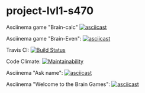 # project-lvl1-s470
Asciinema game "Brain-calc"
[![asciicast](https://asciinema.org/a/vkzQwMdve80u0tbZz0b2j2tYb.svg)](https://asciinema.org/a/vkzQwMdve80u0tbZz0b2j2tYb)

Asciinema game "Brain-Even":
[![asciicast](https://asciinema.org/a/FRRvZKJaJVTjqkMY65oUyaHiF.svg)](https://asciinema.org/a/FRRvZKJaJVTjqkMY65oUyaHiF)

Travis CI:
[![Build Status](https://travis-ci.org/SergeyKuleshov/project-lvl1-s470.svg?branch=master)](https://travis-ci.org/SergeyKuleshov/project-lvl1-s470)

Code Climate:
[![Maintainability](https://api.codeclimate.com/v1/badges/3f85b51a466809e77b27/maintainability)](https://codeclimate.com/github/SergeyKuleshov/project-lvl1-s470/maintainability)

Asciinema "Ask name":
[![asciicast](https://asciinema.org/a/2jTYs4q4f5EHetSwR8ELDJAew.svg)](https://asciinema.org/a/2jTYs4q4f5EHetSwR8ELDJAew)

Asciinema "Welcome to the Brain Games":
[![asciicast](https://asciinema.org/a/sl3zpVFeOPfG97SbBjxFt9AOL.svg)](https://asciinema.org/a/sl3zpVFeOPfG97SbBjxFt9AOL)




